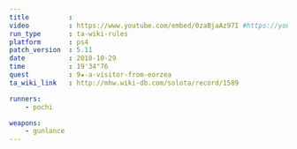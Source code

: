 ```yaml
---
title          :
video          : https://www.youtube.com/embed/0zaBjaAz97I #https://youtu.be/0zaBjaAz97I
run_type       : ta-wiki-rules
platform       : ps4
patch_version  : 5.11
date           : 2018-10-29
time           : 19'34"76
quest          : 9★-a-visitor-from-eorzea
ta_wiki_link   : http://mhw.wiki-db.com/solota/record/1589

runners:
    - pochi

weapons:
    - gunlance
---
```

